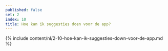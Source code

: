 ```yaml
---
published: false
set: 2
index: 10
title: Hoe kan ik suggesties doen voor de app?
---
```

{% include content/nl/2-10-hoe-kan-ik-suggesties-down-voor-de-app.md %}
